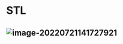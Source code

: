# STL

## ![image-20220721141727921](C:\Users\86135\AppData\Roaming\Typora\typora-user-images\image-20220721141727921.png)

